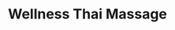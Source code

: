---
title: "Wellness Thai Massage"
url: /passau/wellness-thai-massage-bratfischwinkel/
shop: Massage
---